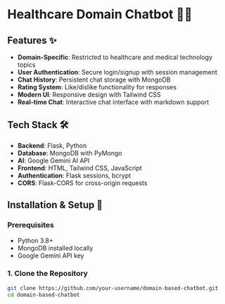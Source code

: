 # Healthcare Domain Chatbot 🤖💊

## Features ✨

- **Domain-Specific**: Restricted to healthcare and medical technology topics
- **User Authentication**: Secure login/signup with session management
- **Chat History**: Persistent chat storage with MongoDB
- **Rating System**: Like/dislike functionality for responses
- **Modern UI**: Responsive design with Tailwind CSS
- **Real-time Chat**: Interactive chat interface with markdown support

## Tech Stack 🛠️

- **Backend**: Flask, Python
- **Database**: MongoDB with PyMongo
- **AI**: Google Gemini AI API
- **Frontend**: HTML, Tailwind CSS, JavaScript
- **Authentication**: Flask sessions, bcrypt
- **CORS**: Flask-CORS for cross-origin requests

## Installation & Setup 🚀

### Prerequisites
- Python 3.8+
- MongoDB installed locally
- Google Gemini API key

### 1. Clone the Repository
```bash
git clone https://github.com/your-username/domain-based-chatbot.git
cd domain-based-chatbot
